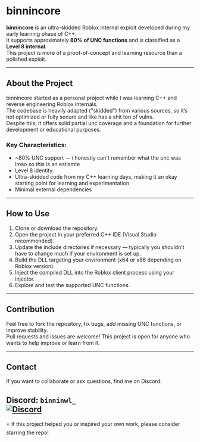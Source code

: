 # binnincore

**binnincore** is an ultra-skidded Roblox internal exploit developed during my early learning phase of C++.  
It supports approximately **80% of UNC functions** and is classified as a **Level 8 internal**.  
This project is more of a proof-of-concept and learning resource than a polished exploit.

---

## About the Project

binnincore started as a personal project while I was learning C++ and reverse engineering Roblox internals.  
The codebase is heavily adapted ("skidded") from various sources, so it’s not optimized or fully secure and like has a shit ton of vulns.  
Despite this, it offers solid partial unc coverage and a foundation for further development or educational purposes.

### Key Characteristics:
- ~80% UNC support — i honestly can't remember what the unc was lmao so this is an estiamte
- Level 8 identity.
- Ultra-skidded code from my C++ learning days, making it an okay starting point for learning and experimentation  
- Minimal external dependencies  
---

## How to Use

1. Clone or download the repository.  
2. Open the project in your preferred C++ IDE (Visual Studio recommended).  
3. Update the include directories if necessary — typically you shouldn’t have to change much if your environment is set up.  
4. Build the DLL targeting your environment (x64 or x86 depending on Roblox version).  
5. Inject the compiled DLL into the Roblox client process using your injector.  
6. Explore and test the supported UNC functions.

---

## Contribution

Feel free to fork the repository, fix bugs, add missing UNC functions, or improve stability.  
Pull requests and issues are welcome! This project is open for anyone who wants to help improve or learn from it.

---

## Contact

If you want to collaborate or ask questions, find me on Discord:

**Discord:** `binninwl_`  
[![Discord](https://img.shields.io/badge/DISCORD-5865F2?style=for-the-badge&logo=discord&logoColor=white)](https://discord.com/users/1237327253520515134)
---

⭐ If this project helped you or inspired your own work, please consider starring the repo!

